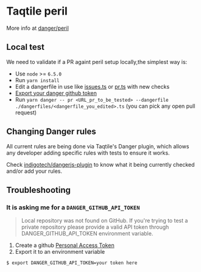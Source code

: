 # Taqtile peril

More info at [danger/peril](https://github.com/danger/peril)

## Local test

We need to validate if a PR againt peril setup locally,the simplest way is:

- Use `node` >= `6.5.0`
- Run `yarn install`
- Edit a dangerfile in use like [issues.ts](/dangerfiles/issues.ts) or [pr.ts](/dangerfiles/pr.ts) with new checks
- [Export your danger github token](#it-is-asking-me-for-a-danger_github_api_token)
- Run `yarn danger -- pr <URL_pr_to_be_tested> --dangerfile ./dangerfiles/<dangerfile_you_edited>.ts` (you can pick any open pull request)

## Changing Danger rules

All current rules are being done via Taqtile's Danger plugin, which allows any developer adding specific rules with tests to ensure it works. 

Check [indigotech/dangerjs-plugin](https://github.com/indigotech/dangerjs-plugin) to know what it being currently checked and/or add your rules.

## Troubleshooting

### It is asking me for a `DANGER_GITHUB_API_TOKEN`

> Local repository was not found on GitHub. If you're trying to test a private repository please provide a valid API token through DANGER_GITHUB_API_TOKEN environment variable.

1. Create a github [Personal Access Token](https://help.github.com/articles/creating-an-access-token-for-command-line-use/)
2. Export it to an environment variable
```bash
$ export DANGER_GITHUB_API_TOKEN=your token here
```

